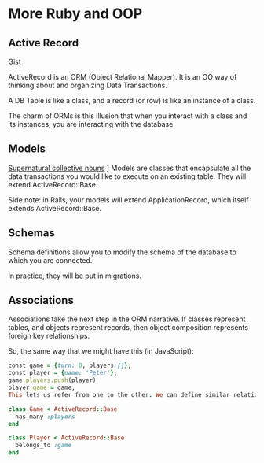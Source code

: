 # More Ruby and OOP

## Active Record

[Gist](https://gist.github.com/JoelCodes/203cb0e5704286d825de2b1207595201)

ActiveRecord is an ORM (Object Relational Mapper). It is an OO way of thinking about and organizing Data Transactions.

A DB Table is like a class, and a record (or row) is like an instance of a class.

The charm of ORMs is this illusion that when you interact with a class and its instances, you are interacting with the database.

## Models

[Supernatural collective nouns](http://wondermark.com/566/)
]
Models are classes that encapsulate all the data transactions you would like to execute on an existing table. They will extend ActiveRecord::Base.

Side note: in Rails, your models will extend ApplicationRecord, which itself extends ActiveRecord::Base.

## Schemas

Schema definitions allow you to modify the schema of the database to which you are connected.

In practice, they will be put in migrations.

## Associations

Associations take the next step in the ORM narrative. If classes represent tables, and objects represent records, then object composition represents foreign key relationships.

So, the same way that we might have this (in JavaScript):

```ruby
const game = {turn: 0, players:[]};
const player = {name: 'Peter'};
game.players.push(player)
player.game = game;
This lets us refer from one to the other. We can define similar relationships with belongs_to and has_many.

class Game < ActiveRecord::Base
  has_many :players
end

class Player < ActiveRecord::Base
  belongs_to :game
end
```